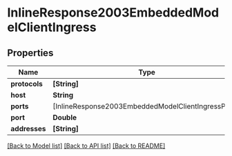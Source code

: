 # InlineResponse2003EmbeddedModelClientIngress

## Properties
Name | Type | Description | Notes
------------ | ------------- | ------------- | -------------
**protocols** | **[String]** |  | [optional] 
**host** | **String** |  | [optional] 
**ports** | [InlineResponse2003EmbeddedModelClientIngressPorts] |  | [optional] 
**port** | **Double** |  | [optional] 
**addresses** | **[String]** |  | [optional] 

[[Back to Model list]](../README.md#documentation-for-models) [[Back to API list]](../README.md#documentation-for-api-endpoints) [[Back to README]](../README.md)


